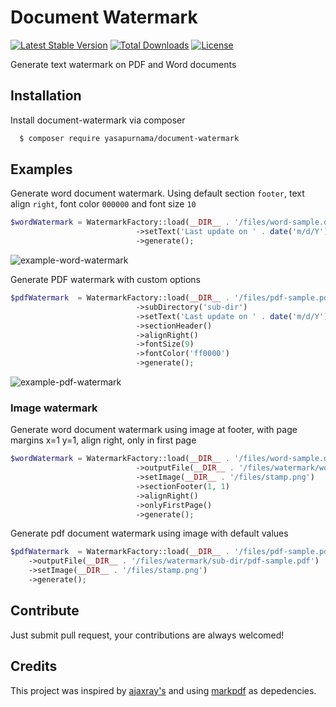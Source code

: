 
# Document Watermark

[![Latest Stable Version](http://poser.pugx.org/yasapurnama/document-watermark/v)](https://packagist.org/packages/yasapurnama/document-watermark)
[![Total Downloads](http://poser.pugx.org/yasapurnama/document-watermark/downloads)](https://packagist.org/packages/yasapurnama/document-watermark)
[![License](http://poser.pugx.org/yasapurnama/document-watermark/license)](https://packagist.org/packages/yasapurnama/document-watermark)


Generate text watermark on PDF and Word documents


## Installation

Install document-watermark via composer

```bash
  $ composer require yasapurnama/document-watermark
```

## Examples
Generate word document watermark. Using default section `footer`, text align `right`, font color `000000` and font size `10` 
```php
$wordWatermark = WatermarkFactory::load(__DIR__ . '/files/word-sample.docx')
                            ->setText('Last update on ' . date('m/d/Y'))
                            ->generate();
```
![example-word-watermark](https://user-images.githubusercontent.com/12730759/151197618-4cc9131d-cdd7-404a-bb03-aa2c390accbc.png)

Generate PDF watermark with custom options
```php
$pdfWatermark  = WatermarkFactory::load(__DIR__ . '/files/pdf-sample.pdf')
                            ->subDirectory('sub-dir')
                            ->setText('Last update on ' . date('m/d/Y'))
                            ->sectionHeader()
                            ->alignRight()
                            ->fontSize(9)
                            ->fontColor('ff0000')
                            ->generate();
```
![example-pdf-watermark](https://user-images.githubusercontent.com/12730759/151197877-e94c4087-cf92-4dad-beab-a7951cf42ca3.png)


### Image watermark

Generate word document watermark using image at footer, with page margins x=1 y=1, align right, only in first page

```php
$wordWatermark = WatermarkFactory::load(__DIR__ . '/files/word-sample.docx')
                            ->outputFile(__DIR__ . '/files/watermark/word-sample.docx')
                            ->setImage(__DIR__ . '/files/stamp.png')
                            ->sectionFooter(1, 1)
                            ->alignRight()
                            ->onlyFirstPage()
                            ->generate();
```

Generate pdf document watermark using image with default values

```php
$pdfWatermark  = WatermarkFactory::load(__DIR__ . '/files/pdf-sample.pdf')
    ->outputFile(__DIR__ . '/files/watermark/sub-dir/pdf-sample.pdf')
    ->setImage(__DIR__ . '/files/stamp.png')
    ->generate();
```






## Contribute
Just submit pull request, your contributions are always welcomed!
## Credits
This project was inspired by [ajaxray's](https://github.com/ajaxray) and using [markpdf](https://github.com/ajaxray/markpdf) as depedencies.